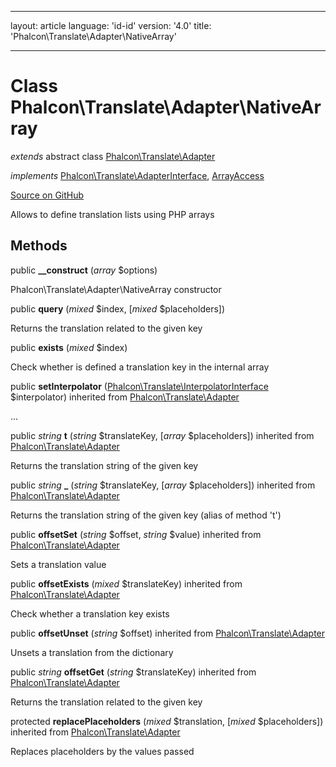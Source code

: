 * * *

layout: article language: 'id-id' version: '4.0' title: 'Phalcon\Translate\Adapter\NativeArray'

* * *

# Class **Phalcon\Translate\Adapter\NativeArray**

*extends* abstract class [Phalcon\Translate\Adapter](/4.0/en/api/Phalcon_Translate_Adapter)

*implements* [Phalcon\Translate\AdapterInterface](/4.0/en/api/Phalcon_Translate_AdapterInterface), [ArrayAccess](https://php.net/manual/en/class.arrayaccess.php)

<a href="https://github.com/phalcon/cphalcon/tree/v4.0.0/phalcon/translate/adapter/nativearray.zep" class="btn btn-default btn-sm">Source on GitHub</a>

Allows to define translation lists using PHP arrays

## Methods

public **__construct** (*array* $options)

Phalcon\Translate\Adapter\NativeArray constructor

public **query** (*mixed* $index, [*mixed* $placeholders])

Returns the translation related to the given key

public **exists** (*mixed* $index)

Check whether is defined a translation key in the internal array

public **setInterpolator** ([Phalcon\Translate\InterpolatorInterface](/4.0/en/api/Phalcon_Translate_InterpolatorInterface) $interpolator) inherited from [Phalcon\Translate\Adapter](/4.0/en/api/Phalcon_Translate_Adapter)

...

public *string* **t** (*string* $translateKey, [*array* $placeholders]) inherited from [Phalcon\Translate\Adapter](/4.0/en/api/Phalcon_Translate_Adapter)

Returns the translation string of the given key

public *string* **_** (*string* $translateKey, [*array* $placeholders]) inherited from [Phalcon\Translate\Adapter](/4.0/en/api/Phalcon_Translate_Adapter)

Returns the translation string of the given key (alias of method 't')

public **offsetSet** (*string* $offset, *string* $value) inherited from [Phalcon\Translate\Adapter](/4.0/en/api/Phalcon_Translate_Adapter)

Sets a translation value

public **offsetExists** (*mixed* $translateKey) inherited from [Phalcon\Translate\Adapter](/4.0/en/api/Phalcon_Translate_Adapter)

Check whether a translation key exists

public **offsetUnset** (*string* $offset) inherited from [Phalcon\Translate\Adapter](/4.0/en/api/Phalcon_Translate_Adapter)

Unsets a translation from the dictionary

public *string* **offsetGet** (*string* $translateKey) inherited from [Phalcon\Translate\Adapter](/4.0/en/api/Phalcon_Translate_Adapter)

Returns the translation related to the given key

protected **replacePlaceholders** (*mixed* $translation, [*mixed* $placeholders]) inherited from [Phalcon\Translate\Adapter](/4.0/en/api/Phalcon_Translate_Adapter)

Replaces placeholders by the values passed